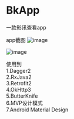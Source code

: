 # BkApp
一款影讯查看app

app截图
![image](https://github.com/1vPy/BkApp/g1.gif)
  

![image](https://github.com/1vPy/BkApp/g2.gif)


使用到  
 1.Dagger2  
 2.RxJava2  
 3.Retrofit2  
 4.OkHttp3  
 5.ButterKnife  
 6.MVP设计模式  
 7.Android Material Design
